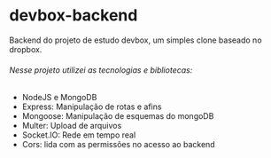# devbox-backend
Backend do projeto de estudo devbox, um simples clone baseado no dropbox.

###### Nesse projeto utilizei as tecnologias e bibliotecas:

* NodeJS e MongoDB
* Express: Manipulação de rotas e afins
* Mongoose: Manipulação de esquemas do mongoDB
* Multer: Upload de arquivos
* Socket.IO: Rede em tempo real
* Cors: lida com as permissões no acesso ao backend

